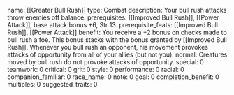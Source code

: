 name: [[Greater Bull Rush]]
type: Combat
description: Your bull rush attacks throw enemies off balance.
prerequisites: [[Improved Bull Rush]], [[Power Attack]], base attack bonus +6, Str 13.
prerequisite_feats: [[Improved Bull Rush]], [[Power Attack]]
benefit: You receive a +2 bonus on checks made to bull rush a foe. This bonus stacks with the bonus granted by [[Improved Bull Rush]]. Whenever you bull rush an opponent, his movement provokes attacks of opportunity from all of your allies (but not you).
normal: Creatures moved by bull rush do not provoke attacks of opportunity.
special: 0
teamwork: 0
critical: 0
grit: 0
style: 0
performance: 0
racial: 0
companion_familiar: 0
race_name: 0
note: 0
goal: 0
completion_benefit: 0
multiples: 0
suggested_traits: 0
